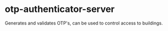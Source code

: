 # otp-authenticator-server
Generates and validates OTP's, can be used to control access to buildings.
